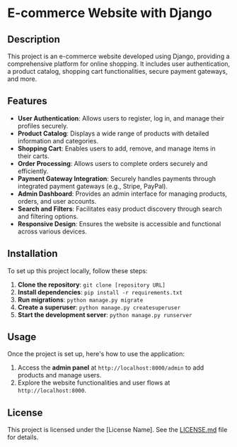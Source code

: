 # E-commerce Website with Django

## Description
This project is an e-commerce website developed using Django, providing a comprehensive platform for online shopping. It includes user authentication, a product catalog, shopping cart functionalities, secure payment gateways, and more.

## Features
- **User Authentication**: Allows users to register, log in, and manage their profiles securely.
- **Product Catalog**: Displays a wide range of products with detailed information and categories.
- **Shopping Cart**: Enables users to add, remove, and manage items in their carts.
- **Order Processing**: Allows users to complete orders securely and efficiently.
- **Payment Gateway Integration**: Securely handles payments through integrated payment gateways (e.g., Stripe, PayPal).
- **Admin Dashboard**: Provides an admin interface for managing products, orders, and user accounts.
- **Search and Filters**: Facilitates easy product discovery through search and filtering options.
- **Responsive Design**: Ensures the website is accessible and functional across various devices.

## Installation
To set up this project locally, follow these steps:

1. **Clone the repository**: `git clone [repository URL]`
2. **Install dependencies**: `pip install -r requirements.txt`
3. **Run migrations**: `python manage.py migrate`
4. **Create a superuser**: `python manage.py createsuperuser`
5. **Start the development server**: `python manage.py runserver`

## Usage
Once the project is set up, here's how to use the application:

1. Access the **admin panel** at `http://localhost:8000/admin` to add products and manage users.
2. Explore the website functionalities and user flows at `http://localhost:8000`.

## License
This project is licensed under the [License Name]. See the [LICENSE.md](LICENSE.md) file for details.
